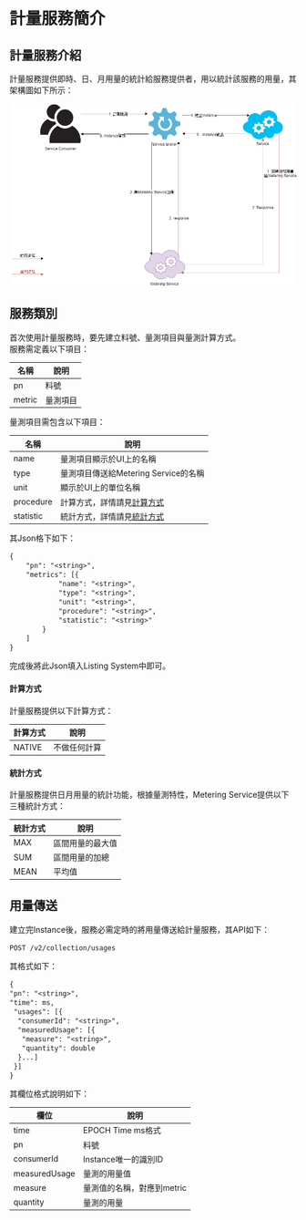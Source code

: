 計量服務簡介
===

計量服務介紹  
---
計量服務提供即時、日、月用量的統計給服務提供者，用以統計該服務的用量，其架構圖如下所示：

![](images/metering01.png)


服務類別
---
首次使用計量服務時，要先建立料號、量測項目與量測計算方式。  
服務需定義以下項目： 

| 名稱   | 說明     |
| ------ | -------- |
| pn     | 料號     |
| metric | 量測項目 |

量測項目需包含以下項目：

|名稱|說明|
| ---- | ---- |
|name|量測項目顯示於UI上的名稱|
|type|量測項目傳送給Metering Service的名稱|
|unit|顯示於UI上的單位名稱|
|procedure|計算方式，詳情請見[計算方式](#計算方式)|
|statistic|統計方式，詳情請見[統計方式](#統計方式)|

其Json格下如下：

```
{
    "pn": "<string>",
    "metrics": [{
            "name": "<string>",
            "type": "<string>",
            "unit": "<string>",
            "procedure": "<string>",
            "statistic": "<string>"
        }
    ]
}
```

完成後將此Json填入Listing System中即可。

####  計算方式


計量服務提供以下計算方式：

| 計算方式 | 說明         |
| -------- | ------------ |
| NATIVE   | 不做任何計算 |


#### 統計方式

計量服務提供日月用量的統計功能，根據量測特性，Metering Service提供以下三種統計方式：

| 統計方式 | 說明             |
| -------- | ---------------- |
| MAX      | 區間用量的最大值 |
|SUM|區間用量的加總|
|MEAN|平均值|

用量傳送
---
建立完Instance後，服務必需定時的將用量傳送給計量服務，其API如下：

```
POST /v2/collection/usages
```

其格式如下：

```
{
"pn": "<string>",
"time": ms,
 "usages": [{
  "consumerId": "<string>",
  "measuredUsage": [{
   "measure": "<string>",
   "quantity": double
  }...]
 }]
}
```

其欄位格式說明如下：

|欄位|說明      |
| ------- | ---- |
| time | EPOCH Time ms格式 |
| pn | 料號 |
| consumerId | Instance唯一的識別ID |
| measuredUsage | 量測的用量值 |
| measure | 量測值的名稱，對應到metric |
| quantity | 量測的用量 |